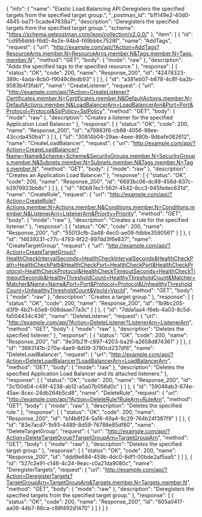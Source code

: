 {
  "info": {
    "name": "Elastic Load Balancing API Deregisters the specified targets from the specified target group.",
    "_postman_id": "b1f149e2-40d0-4845-ba71-5cade47638a7",
    "description": "Deregisters the specified targets from the specified target group.",
    "schema": "https://schema.getpostman.com/json/collection/v2.0.0/"
  },
  "item": [
    {
      "id": "cd956ddd-f6d0-4e2e-94b4-f69bbbc7528f",
      "name": "AddTags",
      "request": {
        "url": "http://example.com/api/?Action=AddTags?ResourceArns.member.N=ResourceArns.member.N&Tags.member.N=Tags.member.N",
        "method": "GET",
        "body": {
          "mode": "raw"
        },
        "description": "Adds the specified tags to the specified resource."
      },
      "response": [
        {
          "status": "OK",
          "code": 200,
          "name": "Response_200",
          "id": "42478323-389c-4ada-8cb0-f9049c8edb93"
        }
      ]
    },
    {
      "id": "a381eb07-b678-4c8f-ba2b-9583b4f3fab1",
      "name": "CreateListener",
      "request": {
        "url": "http://example.com/api/?Action=CreateListener?Certificates.member.N=Certificates.member.N&DefaultActions.member.N=DefaultActions.member.N&LoadBalancerArn=LoadBalancerArn&Port=Port&Protocol=Protocol&SslPolicy=SslPolicy",
        "method": "GET",
        "body": {
          "mode": "raw"
        },
        "description": "Creates a listener for the specified Application Load Balancer."
      },
      "response": [
        {
          "status": "OK",
          "code": 200,
          "name": "Response_200",
          "id": "a79883f6-cb88-4056-98ee-43ccda450ba1"
        }
      ]
    },
    {
      "id": "30814b04-29ae-4eee-880b-9dbafe082612",
      "name": "CreateLoadBalancer",
      "request": {
        "url": "http://example.com/api/?Action=CreateLoadBalancer?Name=Name&Scheme=Scheme&SecurityGroups.member.N=SecurityGroups.member.N&Subnets.member.N=Subnets.member.N&Tags.member.N=Tags.member.N",
        "method": "GET",
        "body": {
          "mode": "raw"
        },
        "description": "Creates an Application Load Balancer."
      },
      "response": [
        {
          "status": "OK",
          "code": 200,
          "name": "Response_200",
          "id": "6693bc06-dc88-456d-837c-b2979923bb8c"
        }
      ]
    },
    {
      "id": "80b87ec1-562f-4542-8cc3-945fedec631d",
      "name": "CreateRule",
      "request": {
        "url": "http://example.com/api/?Action=CreateRule?Actions.member.N=Actions.member.N&Conditions.member.N=Conditions.member.N&ListenerArn=ListenerArn&Priority=Priority",
        "method": "GET",
        "body": {
          "mode": "raw"
        },
        "description": "Creates a rule for the specified listener."
      },
      "response": [
        {
          "status": "OK",
          "code": 200,
          "name": "Response_200",
          "id": "55013cfb-2a48-4ec0-ae09-fdbbe3590561"
        }
      ]
    },
    {
      "id": "f4639231-c77c-4793-9f22-897dd3f6e837",
      "name": "CreateTargetGroup",
      "request": {
        "url": "http://example.com/api/?Action=CreateTargetGroup?HealthCheckIntervalSeconds=HealthCheckIntervalSeconds&HealthCheckPath=HealthCheckPath&HealthCheckPort=HealthCheckPort&HealthCheckProtocol=HealthCheckProtocol&HealthCheckTimeoutSeconds=HealthCheckTimeoutSeconds&HealthyThresholdCount=HealthyThresholdCount&Matcher=Matcher&Name=Name&Port=Port&Protocol=Protocol&UnhealthyThresholdCount=UnhealthyThresholdCount&VpcId=VpcId",
        "method": "GET",
        "body": {
          "mode": "raw"
        },
        "description": "Creates a target group."
      },
      "response": [
        {
          "status": "OK",
          "code": 200,
          "name": "Response_200",
          "id": "1b9bc205-d3f9-4b21-b5e8-008daae77a3c"
        }
      ]
    },
    {
      "id": "7dda1aa4-f6eb-4a03-8c5d-fa504434c436",
      "name": "DeleteListener",
      "request": {
        "url": "http://example.com/api/?Action=DeleteListener?ListenerArn=ListenerArn",
        "method": "GET",
        "body": {
          "mode": "raw"
        },
        "description": "Deletes the specified listener."
      },
      "response": [
        {
          "status": "OK",
          "code": 200,
          "name": "Response_200",
          "id": "9e31b21f-c897-4203-ba29-a2658d874361"
        }
      ]
    },
    {
      "id": "3683141b-270a-4ae9-8d09-3790cd237df8",
      "name": "DeleteLoadBalancer",
      "request": {
        "url": "http://example.com/api/?Action=DeleteLoadBalancer?LoadBalancerArn=LoadBalancerArn",
        "method": "GET",
        "body": {
          "mode": "raw"
        },
        "description": "Deletes the specified Application Load Balancer and its attached listeners."
      },
      "response": [
        {
          "status": "OK",
          "code": 200,
          "name": "Response_200",
          "id": "3c150d04-c49f-4238-ab12-a5a07b056d0c"
        }
      ]
    },
    {
      "id": "59048ab3-674e-45ae-8cec-24db264b5cd8",
      "name": "DeleteRule",
      "request": {
        "url": "http://example.com/api/?Action=DeleteRule?RuleArn=RuleArn",
        "method": "GET",
        "body": {
          "mode": "raw"
        },
        "description": "Deletes the specified rule."
      },
      "response": [
        {
          "status": "OK",
          "code": 200,
          "name": "Response_200",
          "id": "b14b8f24-5a16-49a4-9c29-764b24f387f9"
        }
      ]
    },
    {
      "id": "83e7acd7-1b93-4489-8d59-76788e85df80",
      "name": "DeleteTargetGroup",
      "request": {
        "url": "http://example.com/api/?Action=DeleteTargetGroup?TargetGroupArn=TargetGroupArn",
        "method": "GET",
        "body": {
          "mode": "raw"
        },
        "description": "Deletes the specified target group."
      },
      "response": [
        {
          "status": "OK",
          "code": 200,
          "name": "Response_200",
          "id": "ddd9e684-459b-4dc0-8df1-00bde2af5aa5"
        }
      ]
    },
    {
      "id": "527c2e91-c146-4c24-9eac-c0a21da9080c",
      "name": "DeregisterTargets",
      "request": {
        "url": "http://example.com/api/?Action=DeregisterTargets?TargetGroupArn=TargetGroupArn&Targets.member.N=Targets.member.N",
        "method": "GET",
        "body": {
          "mode": "raw"
        },
        "description": "Deregisters the specified targets from the specified target group."
      },
      "response": [
        {
          "status": "OK",
          "code": 200,
          "name": "Response_200",
          "id": "605a0417-aa06-44b7-88ca-c88f492d1470"
        }
      ]
    }
  ]
}